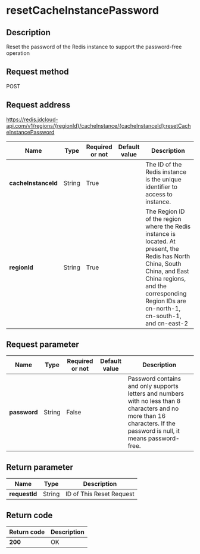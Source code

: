 # resetCacheInstancePassword


## Description
Reset the password of the Redis instance to support the password-free operation

## Request method
POST

## Request address
https://redis.jdcloud-api.com/v1/regions/{regionId}/cacheInstance/{cacheInstanceId}:resetCacheInstancePassword

|Name|Type|Required or not|Default value|Description|
|---|---|---|---|---|
|**cacheInstanceId**|String|True||The ID of the Redis instance is the unique identifier to access to instance.|
|**regionId**|String|True||The Region ID of the region where the Redis instance is located. At present, the Redis has North China, South China, and East China regions, and the corresponding Region IDs are cn-north-1, cn-south-1, and cn-east-2|

## Request parameter
|Name|Type|Required or not|Default value|Description|
|---|---|---|---|---|
|**password**|String|False||Password contains and only supports letters and numbers with no less than 8 characters and no more than 16 characters. If the password is null, it means password-free.|


## Return parameter
|Name|Type|Description|
|---|---|---|
|**requestId**|String|ID of This Reset Request|



## Return code
|Return code|Description|
|---|---|
|**200**|OK|

